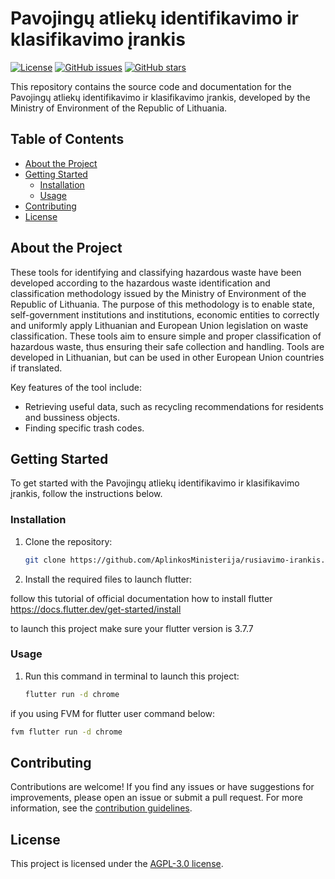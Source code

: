 # Pavojingų atliekų identifikavimo ir klasifikavimo įrankis

[![License](https://img.shields.io/github/license/AplinkosMinisterija/rusiavimo-irankis)](https://github.com/AplinkosMinisterija/rusiavimo-irankis/blob/main/LICENSE)
[![GitHub issues](https://img.shields.io/github/issues/AplinkosMinisterija/rusiavimo-irankis)](https://github.com/AplinkosMinisterija/rusiavimo-irankis/issues)
[![GitHub stars](https://img.shields.io/github/stars/AplinkosMinisterija/rusiavimo-irankis)](https://github.com/AplinkosMinisterija/rusiavimo-irankis/stargazers)

This repository contains the source code and documentation for the Pavojingų atliekų identifikavimo ir klasifikavimo įrankis, developed by the Ministry of Environment of the Republic of Lithuania.

## Table of Contents

- [About the Project](#about-the-project)
- [Getting Started](#getting-started)
    - [Installation](#installation)
    - [Usage](#usage)
- [Contributing](#contributing)
- [License](#license)

## About the Project

These tools for identifying and classifying hazardous waste have been developed according to the hazardous waste identification and classification methodology issued by the Ministry of Environment of the Republic of Lithuania. The purpose of this methodology is to enable state, self-government institutions and institutions, economic entities to correctly and uniformly apply Lithuanian and European Union legislation on waste classification. These tools aim to ensure simple and proper classification of hazardous waste, thus ensuring their safe collection and handling. Tools are developed in Lithuanian, but can be used in other European Union countries if translated.

Key features of the tool include:

- Retrieving useful data, such as recycling recommendations for residents and bussiness objects.
- Finding specific trash codes.

## Getting Started

To get started with the Pavojingų atliekų identifikavimo ir klasifikavimo įrankis, follow the instructions below.

### Installation

1. Clone the repository:

   ```bash
   git clone https://github.com/AplinkosMinisterija/rusiavimo-irankis.git
   ```

2. Install the required files to launch flutter:

follow this tutorial of official documentation how to install flutter https://docs.flutter.dev/get-started/install

to launch this project make sure your flutter version is 3.7.7

### Usage

1. Run this command in terminal to launch this project:

   ```bash
   flutter run -d chrome
   ```
if you using FVM for flutter user command below:

   ```bash
   fvm flutter run -d chrome
   ```

## Contributing

Contributions are welcome! If you find any issues or have suggestions for improvements, please open an issue or submit a pull request. For more information, see the [contribution guidelines](./CONTRIBUTING.md).

## License

This project is licensed under the [AGPL-3.0 license](./LICENSE).